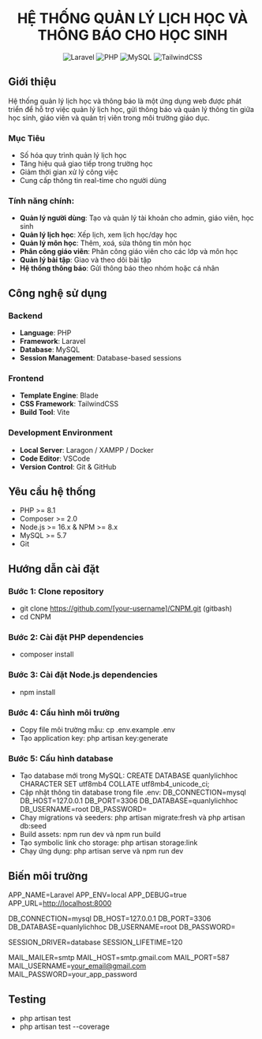 <div align="center">

# HỆ THỐNG QUẢN LÝ LỊCH HỌC VÀ THÔNG BÁO CHO HỌC SINH

<p align="center">
  <img src="https://img.shields.io/badge/Laravel-FF2D20?style=for-the-badge&logo=laravel&logoColor=white" alt="Laravel">
  <img src="https://img.shields.io/badge/PHP-777BB4?style=for-the-badge&logo=php&logoColor=white" alt="PHP">
  <img src="https://img.shields.io/badge/MySQL-005C84?style=for-the-badge&logo=mysql&logoColor=white" alt="MySQL">
  <img src="https://img.shields.io/badge/TailwindCSS-38B2AC?style=for-the-badge&logo=tailwind-css&logoColor=white" alt="TailwindCSS">
</p>


</div>

## Giới thiệu
Hệ thống quản lý lịch học và thông báo là một ứng dụng web được phát triển để hỗ trợ việc quản lý lịch học, gửi thông báo và quản lý thông tin giữa học sinh, giáo viên và quản trị viên trong môi trường giáo dục.

### Mục Tiêu
- Số hóa quy trình quản lý lịch học
- Tăng hiệu quả giao tiếp trong trường học
- Giảm thời gian xử lý công việc
- Cung cấp thông tin real-time cho người dùng

### Tính năng chính:
- **Quản lý người dùng**: Tạo và quản lý tài khoản cho admin, giáo viên, học sinh
- **Quản lý lịch học**: Xếp lịch, xem lịch học/dạy học
- **Quản lý môn học**: Thêm, xoá, sửa thông tin môn học
- **Phân công giáo viên**: Phân công giáo viên cho các lớp và môn học
- **Quản lý bài tập**: Giao và theo dõi bài tập
- **Hệ thống thông báo**: Gửi thông báo theo nhóm hoặc cá nhân

## Công nghệ sử dụng

### Backend
- **Language**: PHP
- **Framework**: Laravel
- **Database**: MySQL
- **Session Management**: Database-based sessions

### Frontend
- **Template Engine**: Blade
- **CSS Framework**: TailwindCSS
- **Build Tool**: Vite

### Development Environment
- **Local Server**: Laragon / XAMPP / Docker
- **Code Editor**: VSCode
- **Version Control**: Git & GitHub

## Yêu cầu hệ thống

- PHP >= 8.1
- Composer >= 2.0
- Node.js >= 16.x & NPM >= 8.x
- MySQL >= 5.7
- Git

## Hướng dẫn cài đặt

### Bước 1: Clone repository

- git clone https://github.com/[your-username]/CNPM.git (gitbash)
- cd CNPM

### Bước 2: Cài đặt PHP dependencies

- composer install

### Bước 3: Cài đặt Node.js dependencies

- npm install

### Bước 4: Cấu hình môi trường

- Copy file môi trường mẫu: cp .env.example .env
- Tạo application key: php artisan key:generate

### Bước 5: Cấu hình database

- Tạo database mới trong MySQL: CREATE DATABASE quanlylichhoc CHARACTER SET utf8mb4 COLLATE utf8mb4_unicode_ci;
- Cập nhật thông tin database trong file .env:
    DB_CONNECTION=mysql
    DB_HOST=127.0.0.1
    DB_PORT=3306
    DB_DATABASE=quanlylichhoc
    DB_USERNAME=root
    DB_PASSWORD=
- Chạy migrations và seeders:
    php artisan migrate:fresh và php artisan db:seed
- Build assets:
    npm run dev và npm run build
- Tạo symbolic link cho storage:
    php artisan storage:link
- Chạy ứng dụng:
    php artisan serve và npm run dev

## Biến môi trường

APP_NAME=Laravel
APP_ENV=local
APP_DEBUG=true
APP_URL=[http://localhost:8000](http://cnpm.test)

DB_CONNECTION=mysql
DB_HOST=127.0.0.1
DB_PORT=3306
DB_DATABASE=quanlylichhoc
DB_USERNAME=root
DB_PASSWORD=

SESSION_DRIVER=database
SESSION_LIFETIME=120

MAIL_MAILER=smtp
MAIL_HOST=smtp.gmail.com
MAIL_PORT=587
MAIL_USERNAME=your_email@gmail.com
MAIL_PASSWORD=your_app_password

## Testing

- php artisan test
- php artisan test --coverage

